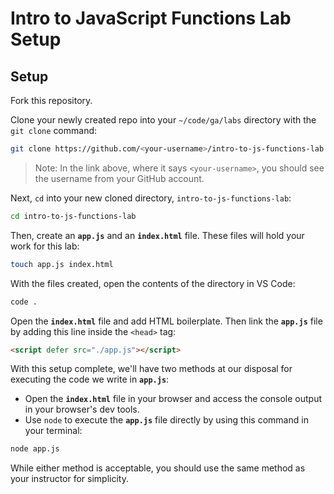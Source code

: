 <h1>
  <span class="headline">Intro to JavaScript Functions Lab</span>
  <span class="subhead">Setup</span>
</h1>

## Setup

Fork this repository.

Clone your newly created repo into your `~/code/ga/labs` directory with the `git clone` command:

```bash
git clone https://github.com/<your-username>/intro-to-js-functions-lab.git
```

> Note: In the link above, where it says `<your-username>`, you should see the username from your GitHub account.

Next, `cd` into your new cloned directory, `intro-to-js-functions-lab`:

```bash
cd intro-to-js-functions-lab
```

Then, create an **`app.js`** and an **`index.html`** file. These files will hold your work for this lab:

```bash
touch app.js index.html
```

With the files created, open the contents of the directory in VS Code:

```bash
code .
```

Open the **`index.html`** file and add HTML boilerplate. Then link the **`app.js`** file by adding this line inside the `<head>` tag:

```html
<script defer src="./app.js"></script>
```

With this setup complete, we'll have two methods at our disposal for executing the code we write in **`app.js`**:

- Open the **`index.html`** file in your browser and access the console output in your browser's dev tools.
- Use `node` to execute the **`app.js`** file directly by using this command in your terminal:

```bash
node app.js
```

While either method is acceptable, you should use the same method as your instructor for simplicity.
